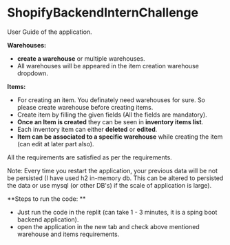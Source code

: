# ShopifyBackendInternChallenge

User Guide of the application.

**Warehouses:**
- **create a warehouse** or multiple warehouses.
- All warehouses will be appeared in the item creation warehouse dropdown.

**Items:**
- For creating an item. You definately need warehouses for sure. So please create warehouse before creating items.
- Create item by filling the given fields (All the fields are mandatory).
- **Once an Item is created** they can be seen in **inventory items list**.
- Each inventory item can either **deleted** or **edited**.
- **Item can be associated to a specific warehouse** while creating the item (can edit at later part also).

All the requirements are satisfied as per the requirements.

Note: Every time you restart the application, your previous data will be not be persisted (I have used h2 in-memory db. This can be altered to persisted the data or use mysql (or other DB's) if the scale of application is large).

**Steps to run the code: **
- Just run the code in the replit (can take 1 - 3 minutes, it is a sping boot backend application). 
- open the application in the new tab and check above mentioned warehouse and items requirements.

